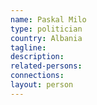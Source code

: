 ```yaml
---
name: Paskal Milo
type: politician
country: Albania
tagline:
description:
related-persons:
connections:
layout: person
---
```

